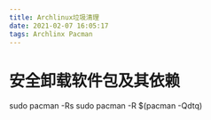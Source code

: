 ```yaml
---
title: Archlinux垃圾清理
date: 2021-02-07 16:05:17
tags: Archlinx Pacman
---
```


# 安全卸载软件包及其依赖

sudo pacman -Rs
sudo pacman -R \$(pacman -Qdtq)
